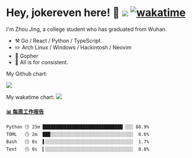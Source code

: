 # Hey, jokereven here! 👋 ![](https://visitor-badge.laobi.icu/badge?page_id=jokereven.readme) [![wakatime](https://wakatime.com/badge/user/eada5769-12fd-41f7-af3d-65254494dce1.svg)](https://wakatime.com/@eada5769-12fd-41f7-af3d-65254494dce1)

I'm Zhou Jing, a college student who has graduated from Wuhan.
-   :hammer_and_pick: Go / React / Python / TypeScript
-   :pencil2: Arch Linux / Windows / Hackintosh / Neovim
-   :seedling: Gopher
-   :thought_balloon: All is for consistent.

My Github chart:

![](https://ghchart.rshah.org/JonnieWayy)

My wakatime chart:
![](https://wakatime.com/share/@jokereven/1679dc82-4bf9-4b63-9203-390d608503de.png)

<!-- waka-box start -->
#### <a href="https://gist.github.com/9f8118785e2d128d746db5f61b0e0a2a" target="_blank">📊 每周工作报告</a>
```text
Python 🕓 25m ██████████████████████████████▏░░░ 88.9%
TOML   🕓 2m  ██▉░░░░░░░░░░░░░░░░░░░░░░░░░░░░░░░  8.6%
Bash   🕓 0s  ▌░░░░░░░░░░░░░░░░░░░░░░░░░░░░░░░░░  1.7%
Text   🕓 0s  ▎░░░░░░░░░░░░░░░░░░░░░░░░░░░░░░░░░  0.8%
```
<!-- Powered by https://github.com/journey-ad/waka-box-go . -->
<!-- waka-box end -->
